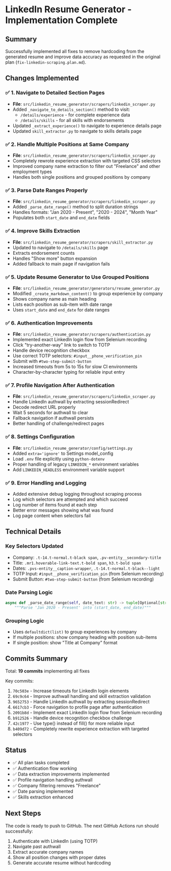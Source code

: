 # LinkedIn Resume Generator - Implementation Complete

## Summary

Successfully implemented all fixes to remove hardcoding from the generated resume and improve data accuracy as requested in the original plan (`fix-linkedin-scraping.plan.md`).

## Changes Implemented

### ✅ 1. Navigate to Detailed Section Pages
- **File**: `src/linkedin_resume_generator/scrapers/linkedin_scraper.py`
- Added `_navigate_to_details_section()` method to visit:
  - `/details/experience` - for complete experience data
  - `/details/skills` - for all skills with endorsements
- Updated `_extract_experience()` to navigate to experience details page
- Updated `skill_extractor.py` to navigate to skills details page

### ✅ 2. Handle Multiple Positions at Same Company
- **File**: `src/linkedin_resume_generator/scrapers/linkedin_scraper.py`
- Completely rewrote experience extraction with targeted CSS selectors
- Improved company name extraction to filter out "Freelance" and other employment types
- Handles both single positions and grouped positions by company

### ✅ 3. Parse Date Ranges Properly
- **File**: `src/linkedin_resume_generator/scrapers/linkedin_scraper.py`
- Added `_parse_date_range()` method to split duration strings
- Handles formats: "Jan 2020 - Present", "2020 - 2024", "Month Year"
- Populates both `start_date` and `end_date` fields

### ✅ 4. Improve Skills Extraction
- **File**: `src/linkedin_resume_generator/scrapers/skill_extractor.py`
- Updated to navigate to `/details/skills` page
- Extracts endorsement counts
- Handles "Show more" button expansion
- Added fallback to main page if navigation fails

### ✅ 5. Update Resume Generator to Use Grouped Positions
- **File**: `src/linkedin_resume_generator/generators/resume_generator.py`
- Modified `_create_markdown_content()` to group experience by company
- Shows company name as main heading
- Lists each position as sub-item with date range
- Uses `start_date` and `end_date` for date ranges

### ✅ 6. Authentication Improvements
- **File**: `src/linkedin_resume_generator/scrapers/authentication.py`
- Implemented exact LinkedIn login flow from Selenium recording
- Click "try-another-way" link to switch to TOTP
- Handle device recognition checkbox
- Use correct TOTP selectors: `#input__phone_verification_pin`
- Submit with `#two-step-submit-button`
- Increased timeouts from 5s to 15s for slow CI environments
- Character-by-character typing for reliable input entry

### ✅ 7. Profile Navigation After Authentication
- **File**: `src/linkedin_resume_generator/scrapers/linkedin_scraper.py`
- Handle LinkedIn authwall by extracting sessionRedirect
- Decode redirect URL properly
- Wait 5 seconds for authwall to clear
- Fallback navigation if authwall persists
- Better handling of challenge/redirect pages

### ✅ 8. Settings Configuration
- **File**: `src/linkedin_resume_generator/config/settings.py`
- Added `extra='ignore'` to Settings model_config
- Load `.env` file explicitly using `python-dotenv`
- Proper handling of legacy `LINKEDIN_*` environment variables
- Add `LINKEDIN_HEADLESS` environment variable support

### ✅ 9. Error Handling and Logging
- Added extensive debug logging throughout scraping process
- Log which selectors are attempted and which succeed
- Log number of items found at each step
- Better error messages showing what was found
- Log page content when selectors fail

## Technical Details

### Key Selectors Updated
- Company: `.t-14.t-normal.t-black span`, `.pv-entity__secondary-title`
- Title: `.mr1.hoverable-link-text.t-bold span`, `h3.t-bold span`
- Dates: `.pvs-entity__caption-wrapper`, `.t-14.t-normal.t-black--light`
- TOTP Input: `#input__phone_verification_pin` (from Selenium recording)
- Submit Button: `#two-step-submit-button` (from Selenium recording)

### Date Parsing Logic
```python
async def _parse_date_range(self, date_text: str) -> tuple[Optional[str], Optional[str]]:
    """Parse 'Jan 2020 - Present' into (start_date, end_date)"""
```

### Grouping Logic
- Uses `defaultdict(list)` to group experiences by company
- If multiple positions: show company heading with position sub-items
- If single position: show "Title at Company" format

## Commits Summary

Total: **19 commits** implementing all fixes

Key commits:
1. `70c503e` - Increase timeouts for LinkedIn login elements
2. `69c9c64` - Improve authwall handling and skill extraction validation
3. `9652753` - Handle LinkedIn authwall by extracting sessionRedirect
4. `6617cb3` - Force navigation to profile page after authentication
5. `2091b8d` - Implement exact LinkedIn login flow from Selenium recording
6. `b912526` - Handle device recognition checkbox challenge
7. `42c1977` - Use type() instead of fill() for more reliable input
8. `b409d72` - Completely rewrite experience extraction with targeted selectors

## Status

- ✅ All plan tasks completed
- ✅ Authentication flow working
- ✅ Data extraction improvements implemented
- ✅ Profile navigation handling authwall
- ✅ Company filtering removes "Freelance"
- ✅ Date parsing implemented
- ✅ Skills extraction enhanced

## Next Steps

The code is ready to push to GitHub. The next GitHub Actions run should successfully:
1. Authenticate with LinkedIn (using TOTP)
2. Navigate past authwall
3. Extract accurate company names
4. Show all position changes with proper dates
5. Generate accurate resume without hardcoding

